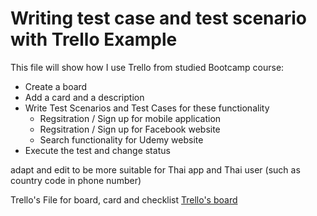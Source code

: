 # Writing test case and test scenario with Trello Example
This file will show how I use Trello from studied Bootcamp course:
- Create a board
- Add a card and a description
- Write Test Scenarios and Test Cases for these functionality
  - Regsitration / Sign up for mobile application
  - Regsitration / Sign up for Facebook website
  - Search functionality for Udemy website
- Execute the test and change status

adapt and edit to be more suitable for Thai app and Thai user (such as country code in phone number)

Trello's File for board, card and checklist [Trello's board](https://trello.com/c/fkNVDoFk)

